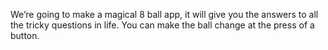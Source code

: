 
We’re going to make a magical 8 ball app, it will give you the answers to all the tricky questions in life. You can make the ball change at the press of a button. 

